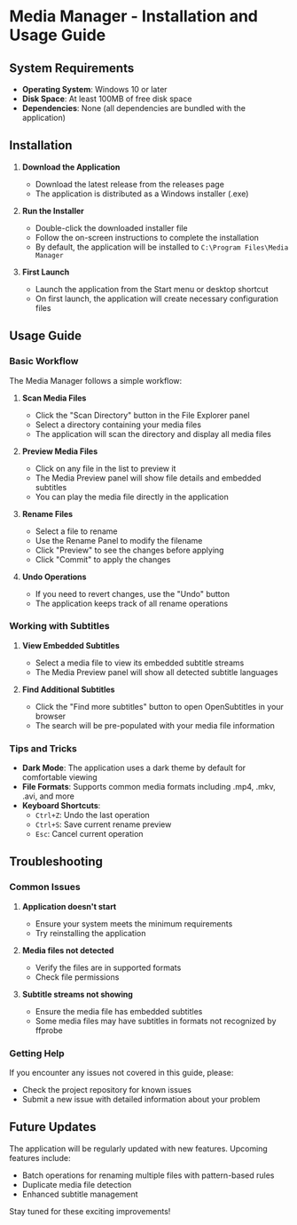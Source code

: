 # Media Manager - Installation and Usage Guide

## System Requirements

- **Operating System**: Windows 10 or later
- **Disk Space**: At least 100MB of free disk space
- **Dependencies**: None (all dependencies are bundled with the application)

## Installation

1. **Download the Application**
   - Download the latest release from the releases page
   - The application is distributed as a Windows installer (.exe)

2. **Run the Installer**
   - Double-click the downloaded installer file
   - Follow the on-screen instructions to complete the installation
   - By default, the application will be installed to `C:\Program Files\Media Manager`

3. **First Launch**
   - Launch the application from the Start menu or desktop shortcut
   - On first launch, the application will create necessary configuration files

## Usage Guide

### Basic Workflow

The Media Manager follows a simple workflow:

1. **Scan Media Files**
   - Click the "Scan Directory" button in the File Explorer panel
   - Select a directory containing your media files
   - The application will scan the directory and display all media files

2. **Preview Media Files**
   - Click on any file in the list to preview it
   - The Media Preview panel will show file details and embedded subtitles
   - You can play the media file directly in the application

3. **Rename Files**
   - Select a file to rename
   - Use the Rename Panel to modify the filename
   - Click "Preview" to see the changes before applying
   - Click "Commit" to apply the changes

4. **Undo Operations**
   - If you need to revert changes, use the "Undo" button
   - The application keeps track of all rename operations

### Working with Subtitles

1. **View Embedded Subtitles**
   - Select a media file to view its embedded subtitle streams
   - The Media Preview panel will show all detected subtitle languages

2. **Find Additional Subtitles**
   - Click the "Find more subtitles" button to open OpenSubtitles in your browser
   - The search will be pre-populated with your media file information

### Tips and Tricks

- **Dark Mode**: The application uses a dark theme by default for comfortable viewing
- **File Formats**: Supports common media formats including .mp4, .mkv, .avi, and more
- **Keyboard Shortcuts**:
  - `Ctrl+Z`: Undo the last operation
  - `Ctrl+S`: Save current rename preview
  - `Esc`: Cancel current operation

## Troubleshooting

### Common Issues

1. **Application doesn't start**
   - Ensure your system meets the minimum requirements
   - Try reinstalling the application

2. **Media files not detected**
   - Verify the files are in supported formats
   - Check file permissions

3. **Subtitle streams not showing**
   - Ensure the media file has embedded subtitles
   - Some media files may have subtitles in formats not recognized by ffprobe

### Getting Help

If you encounter any issues not covered in this guide, please:
- Check the project repository for known issues
- Submit a new issue with detailed information about your problem

## Future Updates

The application will be regularly updated with new features. Upcoming features include:
- Batch operations for renaming multiple files with pattern-based rules
- Duplicate media file detection
- Enhanced subtitle management

Stay tuned for these exciting improvements!
